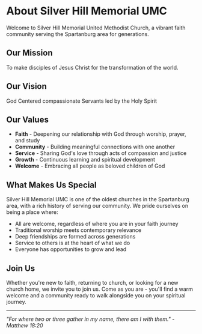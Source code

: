 # About Silver Hill Memorial UMC

Welcome to Silver Hill Memorial United Methodist Church, a vibrant faith community serving the Spartanburg area for generations.

## Our Mission

To make disciples of Jesus Christ for the transformation of the world.

## Our Vision

God Centered compassionate Servants led by the Holy Spirit

## Our Values

- **Faith** - Deepening our relationship with God through worship, prayer, and study
- **Community** - Building meaningful connections with one another
- **Service** - Sharing God's love through acts of compassion and justice
- **Growth** - Continuous learning and spiritual development
- **Welcome** - Embracing all people as beloved children of God

## What Makes Us Special

Silver Hill Memorial UMC is one of the oldest churches in the Spartanburg area, with a rich history of serving our community. We pride ourselves on being a place where:

- All are welcome, regardless of where you are in your faith journey
- Traditional worship meets contemporary relevance
- Deep friendships are formed across generations
- Service to others is at the heart of what we do
- Everyone has opportunities to grow and lead

## Join Us

Whether you're new to faith, returning to church, or looking for a new church home, we invite you to join us. Come as you are - you'll find a warm welcome and a community ready to walk alongside you on your spiritual journey.

---

*"For where two or three gather in my name, there am I with them." - Matthew 18:20*